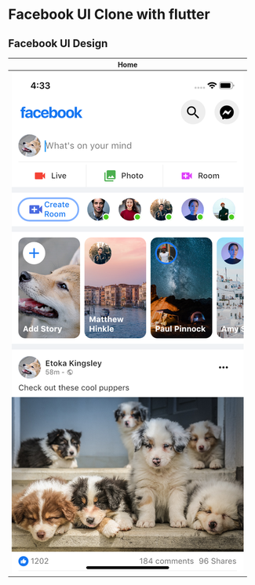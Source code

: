 # Facebook UI Clone with flutter

## Facebook UI Design

| Home |
|------|
|![Home screenshot](screenshots/iphone_ui.png) |